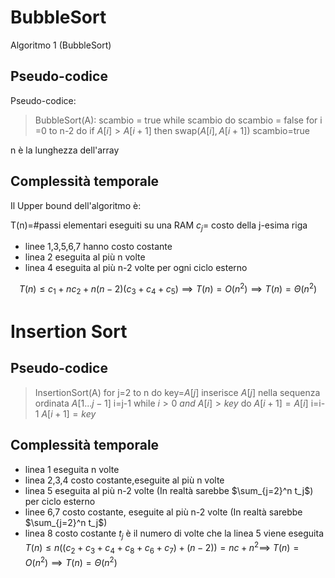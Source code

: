 # BubbleSort
Algoritmo 1 (BubbleSort)

## Pseudo-codice
Pseudo-codice:

>BubbleSort(A):
>scambio = true
>while scambio do
>	scambio = false
>	for i =0 to n-2 do
>		if $A[i]\gt A[i+1]$ then
>		swap($A[i],A[i+1]$)
>		scambio=true

n è la lunghezza dell'array

## Complessità temporale

Il Upper bound dell'algoritmo è:

T(n)=#passi elementari eseguiti su una RAM
$c_j$= costo della j-esima riga
- linee 1,3,5,6,7 hanno costo costante
- linea 2 eseguita al più n volte
- linea 4 eseguita al più n-2 volte per ogni ciclo esterno

$$T(n)\leq c_1+nc_2+n(n-2)(c_3+c_4+c_5)\implies T(n)=O(n^2)\implies T(n)=\Theta(n^2)$$

# Insertion Sort

## Pseudo-codice

>InsertionSort(A)
>for j=2 to n
>	do key=$A[j]$
>		inserisce $A[j]$ nella sequenza ordinata $A[1...j-1]$
>		i=j-1
>		while $i\gt0\:and\:A[i]\gt key$
>			do $A[i+1]=A[i]$
>				i=i-1
>		$A[i+1]=key$

## Complessità temporale

- linea 1 eseguita n volte
- linea 2,3,4 costo costante,eseguite al più n volte
- linea 5 eseguita al più n-2 volte (In realtà sarebbe $\sum_{j=2}^n t_j$) per ciclo esterno
- linee 6,7 costo costante, eseguite al più n-2 volte (In realtà sarebbe $\sum_{j=2}^n t_j$)
- linea 8 costo costante
$t_j$ è il numero di volte che la linea 5 viene eseguita
$T(n)\leq n((c_2+c_3+c_4+c_8+c_6+c_7)+(n-2))=nc+n^2\implies$
$T(n)=O(n^2)\implies T(n)=\Theta(n^2)$



